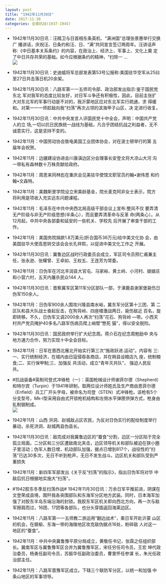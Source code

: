 ```yaml
---
layout: post
title: "1942年11月30日"
date: 2017-11-30
categories: 全面抗战(1937-1945)
---
```


<meta name="referrer" content="no-referrer" />

- 1942年11月30日讯：汪精卫与日首相东条英机、“满洲国”总理张景惠举行交换广 播讲话，庆祝汪、日条约和汪、日、“满”共同宣言签订两周年。汪讲话声 称:《中日基本关系条约》的内容，在政治上、经济上、军事上、文化上奠 定了中日共存共荣的基础。如今应根据条约的精神，“扫除一 ... <br/><img src="https://wx1.sinaimg.cn/large/aca367d8ly1fm0etzr6qrj20c80900sr.jpg" />

- 1942年11月30日讯：史迪威将军总部发表第53号公报称:美国驻华空军从25曰 至27日共击落日机20余架。 

- 1942年11月30日讯：八路军第一一五师司令部、政治部发出指示:鉴于国民党东北 军对我军的态度比较友好，对日军斗争还有积极性，因此，目前主张扩 大对东北军的军事行动是不对的，我沂蒙地区应对东北军实行疏通，求 得缓和。对第一一一师趁敌向我“扫荡”再次占领的滨海甲子山区，决 定进行收复。 

- 1942年11月30日讯：中共中央发言人评国民党十中全会，声明：中国共产党人的立 场,一切以抗日民族统一战线为基础，凡合乎团结抗战之利益者，无不 诚意实行，这是坚持不变的。 

- 1942年11月：中国劳动协会致电美国工业团体协会，对在波士顿举行的第 五届年会祝贺。 

- 1942年11月：边疆建设协进会川康滇边区分会理事长安登文将大凉山大河 沟一带私有森林数十万株贡献给政府。 

- 1942年11月：周恩来同林彪在重庆会见美驻华使馆文职官员约翰•谢伟思 和约翰•文森特。 

- 1942年11月：美魏斯里学院设立宋美龄基金，院长麦克阿非女士表示，院方 将利用是项收入充实远东问题课程。 

- 1942年11月：毛泽东在中共中央西北局高级干部会议上宣布:整风不仅 要弄清无产阶级与非无产阶级思想(半条心），而且要弄清革命与反革 命(两条心）。从12月起，中共中央各部委和延安的一些机关、学校先 后开展了审查干部的工作。 

- 1942年11月：美国务院捐款1.8万美元(折合国币36万元)给中美文化协 会，由美国驻华大使高思转交该会会长孔祥熙，以促进中美文化工作之 开展。 

- 1942年11月30日讯：冀鲁边区战时行政委员会成立，军区司令员邢仁甫兼主任，张永逊、张耀曾、王卓如、王权五、王连芳为常委。 

- 1942年11月：日伪军在河北丰润县大官屯、马家峪、黄土岭、小河村、娘娘庄 和小营六村，五天内屠杀民众144 人。 

- 1942年11月30日讯：晋察冀军区第11军分区部队一部，于涿鹿县谢家堡毙伤日伪军150余人。 

- 1942年11月：日伪军900余人围攻兴隆县南水峪，冀东军分区第十三团、第 二区队和县大队战士奋起反击，在狗背岭、四座楼激战两日，毙伤敌近 百名，旋即转移。不久，日伪军又调2000余人再次“扫荡”花石、狗背岭 —带。小西天村共产党员掩护40多名八路军伤病员爬上峭壁“憋死 猫”，得以安全脱险。 

- 1942年11月30日讯：国民政府举行扩大纪念周。蒋介石在纪念周勉励中 央与地方通力合作，努力实现十中全会目标。 

- 1942年11月：日军在晋西北雁北开始实行第三次“施政跃进.运动”。内容有 三:一、实行统制经济，在城内由日寇侵吞各商店，并在朔县设粮店九 座，统制粮食;二、实行保甲制;三、加强反 共活动，成立“青年灭共队”， 强迫人民反 共。 

- #抗战装备#英制司登式冲锋枪（一）：英国枪械设计师谢菲尔德（Shepherd）和特尔宾（Turpin）于1941年研制，取两位设计师姓氏及生产商由恩菲尔德（Enfield）兵工厂开头字母，被命名为司登（STEN）式冲锋枪。该枪有5个分支型号，Mk-I型采用自由式开锁枪机结构和左侧水平弹匣供弹方式，枪身由轧制钢制成。 <br/><img src="https://wx1.sinaimg.cn/large/aca367d8ly1flzvr8czibj20cp0jn0uu.jpg" />

- 1942年11月：山西 洪洞、赵城敌占区农民，为反对日伪实行的配给制度举行 暴动，杀死洪洞、赵城两县伪县长。 

- 1942年11月30日讯：敌完成对我冀鲁边区的“蚕食”分割，边区一分区陷于完全孤立局面。二分区和三分区遭敌南北夹击，边区领导机关和部队被迫在狭小圈子里活动；伪军人数日增，机动部队加强，据点已增到817个，战役性的“扫荡”已达30多次，无日不听到枪声，无日不发生战斗。边区机关和部队受到严重损失 

- 1942年11月：新四军军部发出《关于反“扫荡”的指示》，指出日伪军将对华 中敌后抗日根据地实施大“扫荡”。 

- #1942胶东冬季反扫荡作战# 1942年11月30日讯：万余日军平推前进，阴谋在文登荣成县境，围歼我各突围部队和东海军分区地方武装。同时，日本海军加强了对胶东半岛东端沿海的封锁。我胶东军区机关即向西北方向，再一次与敌军擦肩而过，16团、17团等各部队，也分头穿插返回海莱边区。 

- 1942年11月：八路军第一一五师教二旅运用“翻边战术”，乘日军开赴沂蒙 山区的机会，在赣榆、东海一带的海陵地区攻克敌伪据点16处，粉碎敌 人对这一地区的“蚕食”。 

- 1942年11月：中共中央冀鲁豫平原分局成立，黄敬任书记，张霖之任组织部 长。冀南军区与冀鲁豫军区合并为冀鲁豫军区，宋任穷任司令员，王宏 坤代政治委员，杨勇任副司令员，苏振华任副政治委员，曹里怀任参谋 长，朱光任政治部主任。 

- 1942年11月：八路军晋豫军区成立。下辖三个联防军分区，以统一和加强 中条山地区的军事领导。 

